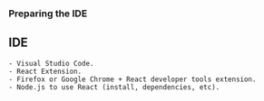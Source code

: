 ### Preparing the IDE
## IDE
    - Visual Studio Code.
    - React Extension.
    - Firefox or Google Chrome + React developer tools extension.
    - Node.js to use React (install, dependencies, etc).